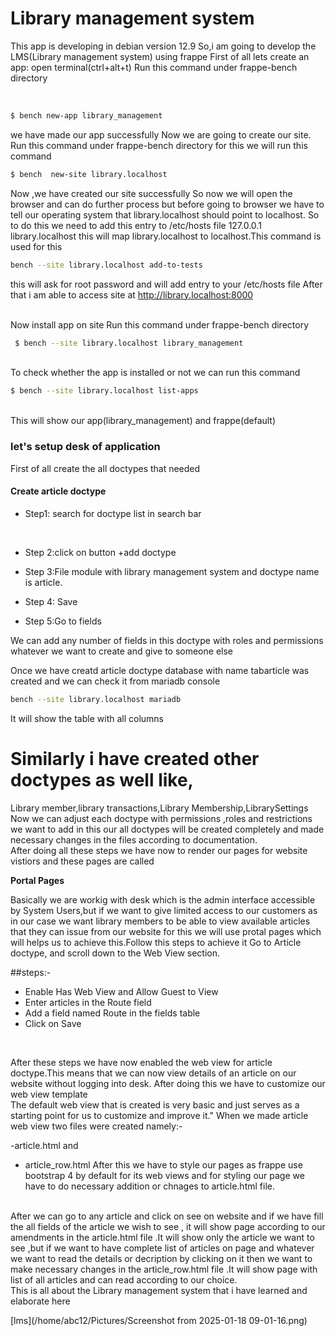 <h1>Library management system</h1>

This app is developing in debian version 12.9
So,i am going to develop the LMS(Library management system)
using frappe 
First of all lets create an app:
open terminal(ctrl+alt+t)
Run this command under frappe-bench directory

<br>

``` bash
$ bench new-app library_management
```
we have made our app successfully
Now we are going to create our site.
Run this command under frappe-bench directory
for this we will run this command

```bash
$ bench  new-site library.localhost
```

Now ,we have created our site successfully
So now we will open the browser and can do further process
but before going to browser we have to tell our operating system that library.localhost should point to localhost.
So to do this we need to add this entry to /etc/hosts file
127.0.0.1 library.localhost
this will map library.localhost to localhost.This command is used for this

```bash
bench --site library.localhost add-to-tests
```

this will ask for root password and will add entry to your /etc/hosts file
After that i am able to access site at http://library.localhost:8000

<br>
Now install app on site
Run this command under frappe-bench directory
<br>

```bash 
 $ bench --site library.localhost library_management
 ```
 <br>
 To check whether the app is installed or not we can  run this command

``` bash
$ bench --site library.localhost list-apps
```
<br>
This will show our app(library_management) and frappe(default)
<br>

### let's setup desk of application
First of all create the all doctypes that needed
#### Create article doctype
* Step1: search for doctype list in search bar
<br>

* Step 2:click on button +add doctype 

* Step 3:File module with library management system and doctype name is article.

* Step 4: Save

* Step 5:Go to fields
 
We can add any number of fields in this doctype with roles and permissions whatever we want to create and give to someone else
<br>

Once we have creatd article doctype database with name tabarticle was created and we can check it from mariadb console

```bash
bench --site library.localhost mariadb
```
It will show the table with all columns 
# Similarly i have created other doctypes as well like,
Library member,library transactions,Library Membership,LibrarySettings
<br>
Now we can adjust each doctype with permissions ,roles and restrictions we want to add in this our all doctypes will be created completely and made necessary changes in the files according to documentation.
<br>
After doing all these steps we have now to render our pages for website vistiors and these pages are called 

**Portal Pages**

Basically we are workig with desk which is the admin interface accessible by System Users,but if we want to give limited access to our customers as in our case we want library members to be able to view available articles that they can issue from our website for this we will use protal pages which will helps us to achieve this.Follow this steps to achieve it
Go to Article doctype, and scroll down to the Web View section.

##steps:-
  - Enable Has Web View and Allow Guest to View
 - Enter articles in the Route field
  - Add a field named Route in the fields table
  - Click on Save
  
  <br>

  After these steps we have now enabled the web view for article doctype.This means that we can now view details of an article on our website without logging into desk.
  After doing this we have to customize our web view template
  <br>
   The default web view that is created is very basic and just serves as a starting point for us to customize and improve it."
When we made article web view two files were created namely:-

-article.html and
- article_row.html
After this we have to style our pages as frappe use bootstrap 4 by default for its web views and for styling our page we have to  do necessary addition or chnages to article.html file.
<br>
After we can go to any article and click on see on website and
if we have fill the all fields of the article we wish to see ,
 it will show page according to our amendments in the article.html file .It will show only the article we want to see ,but if we want to have complete list of articles on page and whatever we want to read the details or decription by clicking on it then we want to make necessary changes in the article_row.html file .It will show page with list of all articles and can read according to our choice.

<br>
This is all about the Library management system that i have learned and elaborate here

[lms](/home/abc12/Pictures/Screenshot from 2025-01-18 09-01-16.png)
